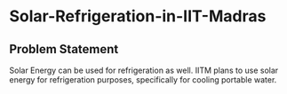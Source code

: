 # Solar-Refrigeration-in-IIT-Madras


## Problem Statement
Solar Energy can be used for refrigeration as well. IITM plans to use solar energy for refrigeration purposes, specifically for cooling portable water.
